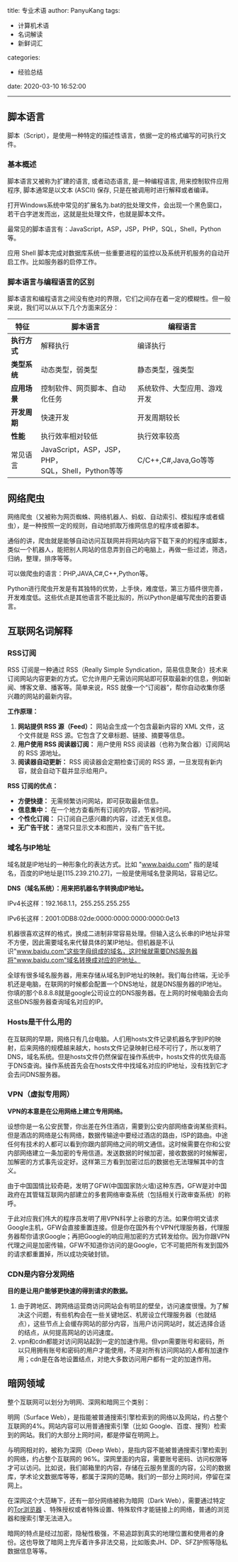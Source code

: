 title: 专业术语
author: PanyuKang
tags:

  - 计算机术语
  - 名词解读
  - 新鲜词汇

categories:

  - 经验总结

date: 2020-03-10 16:52:00

---

## 脚本语言

脚本（Script），是使用一种特定的描述性语言，依据一定的格式编写的可执行文件。

### 基本概述

脚本语言又被称为扩建的语言, 或者动态语言, 是一种编程语言, 用来控制软件应用程序, 脚本通常是以文本 (ASCⅡ) 保存, 只是在被调用时进行解释或者编译。

打开Windows系统中常见的扩展名为.bat的批处理文件，会出现一个黑色窗口，若干白字迸发而出，这就是批处理文件，也就是脚本文件。

最常见的脚本语言有：JavaScript，ASP，JSP，PHP，SQL，Shell，Python等。

应用 Shell 脚本完成对数据库系统一些重要进程的监控以及系统开机服务的自动开启工作。比如服务器的启停工作。

### 脚本语言与编程语言的区别

脚本语言和编程语言之间没有绝对的界限，它们之间存在着一定的模糊性。但一般来说，我们可以从以下几个方面来区分：

| 特征               | 脚本语言                                                | 编程语言                     |
| ------------------ | ------------------------------------------------------- | ---------------------------- |
| **执行方式** | 解释执行                                                | 编译执行                     |
| **类型系统** | 动态类型，弱类型                                        | 静态类型，强类型             |
| **应用场景** | 控制软件、网页脚本、自动化任务                          | 系统软件、大型应用、游戏开发 |
| **开发周期** | 快速开发                                                | 开发周期较长                 |
| **性能**     | 执行效率相对较低                                        | 执行效率较高                 |
| 常见语言           | JavaScript，ASP，JSP，PHP，<br />SQL，Shell，Python等等 | C/C++,C#,Java,Go等等         |

## 网络爬虫

网络爬虫（又被称为网页蜘蛛、网络机器人、蚂蚁、自动索引、模拟程序或者蠕虫），是一种按照一定的规则，自动地抓取万维网信息的程序或者脚本。

通俗的讲，爬虫就是能够自动访问互联网并将网站内容下载下来的的程序或脚本，类似一个机器人，能把别人网站的信息弄到自己的电脑上，再做一些过滤，筛选，归纳，整理，排序等等。

可以做爬虫的语言：PHP,JAVA,C#,C++,Python等。

Python进行爬虫开发是有其独特的优势，上手快，难度低，第三方插件很完善，开发难度低。这些优点是其他语言不能比拟的，所以Python是编写爬虫的首要语言。

## 互联网名词解释

### RSS订阅

RSS 订阅是一种通过 RSS（Really Simple Syndication，简易信息聚合）技术来订阅网站内容更新的方式。它允许用户无需访问网站即可获取最新的信息，例如新闻、博客文章、播客等。简单来说，RSS 就像一个“订阅器”，帮你自动收集你感兴趣的网站的最新内容。

**工作原理：**

1. **网站提供 RSS 源（Feed）：** 网站会生成一个包含最新内容的 XML 文件，这个文件就是 RSS 源。它包含了文章标题、链接、摘要等信息。
2. **用户使用 RSS 阅读器订阅：** 用户使用 RSS 阅读器（也称为聚合器）订阅网站的 RSS 源地址。
3. **阅读器自动更新：** RSS 阅读器会定期检查订阅的 RSS 源，一旦发现有新内容，就会自动下载并显示给用户。

**RSS 订阅的优点：**

* **方便快捷：** 无需频繁访问网站，即可获取最新信息。
* **信息集中：** 在一个地方查看所有订阅的内容，节省时间。
* **个性化订阅：** 只订阅自己感兴趣的内容，过滤无关信息。
* **无广告干扰：** 通常只显示文本和图片，没有广告干扰。

### **域名与IP地址**

域名就是IP地址的一种形象化的表达方式。比如 "www.baidu.com" 指的是域名，百度的IP地址是[115.239.210.27]，一般是使用域名登录网站，容易记忆。

**DNS（域名系统）：用来把机器名字转换成IP地址。**

IPv4长这样：192.168.1.1，255.255.255.255

IPv6长这样：2001:0DB8:02de:0000:0000:0000:0000:0e13

机器很喜欢这样的格式，换成二进制非常容易处理。但输入这么长串的IP地址非常不方便，因此需要域名来代替具体的某IP地址。但机器是不认识"www.baidu.com"这些字母组成的域名，这时候就需要DNS服务器将"www.baidu.com"域名转换成对应的IP地址。

全球有很多域名服务器，用来存储从域名到IP地址的映射。我们每台终端，无论手机还是电脑，在联网的时候都会配置一个DNS地址，就是DNS服务器的IP地址。你填的那个8.8.8.8就是google公司设立的DNS服务器。在上网的时候电脑会去向这些DNS服务器查询域名对应的IP。

### **Hosts是干什么用的**

在互联网的早期，网络只有几台电脑。人们用hosts文件记录机器名字到IP的映射，后来网络的规模越来越大，hosts文件记录映射已经不可行了，所以发明了DNS，域名系统。但是hosts文件仍然保留在操作系统中，hosts文件的优先级高于DNS查询。操作系统首先会在hosts文件中找域名对应的IP地址，没有找到它才会去问DNS服务器。

### **VPN（虚拟专用网）**

**VPN的本意是在公用网络上建立专用网络。**

设想你是一名公安民警，你出差在外住酒店，需要到公安内部网络查询某些资料。但是酒店的网络是公有网络，数据传输途中要经过酒店的路由，ISP的路由。中途任何有技术的人都可以看到你跟内部网络之间的明文通信。这时候需要在你和公安内部网络建立一条加密的专用信道。发送数据的时候加密，接收数据的时候解密，加解密的方式事先设定好。这样第三方看到加密过后的数据也无法理解其中的含义。

由于中国国情比较奇葩，发明了GFW(中国国家防火墙)这种东西，GFW是对中国政府在其管辖互联网内部建立的多套网络审查系统（包括相关行政审查系统）的称呼。

于此对应我们伟大的程序员发明了用VPN科学上谷歌的方法。如果你明文请求Google主机，GFW会直接重置连接。但是你在国外有个VPN代理服务器，代理服务器帮你请求Google；再把Google的响应用加密的方式转发给你。因为你跟VPN代理之间是加密传输，GFW不知道你访问的是Google，它不可能把所有发到国外的请求都重置掉，所以成功突破封锁。

### **CDN是内容分发网络**

**目的是让用户能够更快速的得到请求的数据。**

1. 由于跨地区、跨网络运营商访问网站会有明显的壁垒，访问速度很慢。为了解决这个问题，有些机构会在一些关键地区、机房设立代理服务器（也就结点），这些节点上会缓存网站的部分内容，当用户访问网站时，就近选择合适的结点，从何提高网站的访问速度。
2. vpn和cdn都能对访问网站起到一定的加速作用。但vpn需要账号和密码，所以只用拥有账号和密码的用户才能使用，不是对所有访问网站的人都有加速作用；cdn是在各地设置结点，对绝大多数访问用户都有一定的加速作用。

## 暗网领域

整个互联网可以划分为明网、深网和暗网三个类别：

明网（Surface Web），是指能被普通搜索引擎检索到的网络以及网站，约占整个互联网的4%。网站内容可以用普通搜索引擎（比如 Google、百度、搜狗）检索到的网站。我们的大部分上网时间，都是停留在明网上。

与明网相对的，被称为深网（Deep Web），是指内容不能被普通搜索引擎检索到的网络，约占整个互联网的 96%。深网里面的内容，需要账号密码、访问权限等才可以访问。比如说，我们邮箱里的内容，存储在云服务里面的内容，公司的数据库，学术论文数据库等等，都属于深网的范畴。我们的一部分上网时间，停留在深网上。

在深网这个大范畴下，还有一部分网络被称为暗网（Dark Web），需要通过特定的[Tor浏览器](https://www.torproject.org/zh-CN/download/languages/) 、特殊授权或者特殊设置、特殊软件才能链接上的网络，普通的浏览器和搜索引擎无法进入。

暗网的特点是经过加密，隐秘性极强，不易追踪到真实的地理位置和使用者的身份。这也导致了暗网上充斥着许多非法交易，比如贩卖JH、DP、SFZ护照等隐私数据信息等等。

